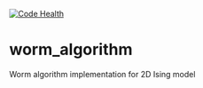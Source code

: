 [![Code Health](https://landscape.io/github/saforem2/worm_algorithm/develop/landscape.svg?style=flat)](https://landscape.io/github/saforem2/worm_algorithm/develop)


# worm_algorithm
Worm algorithm implementation for 2D Ising model
